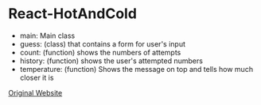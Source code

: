 # React-HotAndCold

- main: Main class  
- guess: (class) that contains a form for user's input
- count: (function) shows the numbers of attempts
- history: (function) shows the user's attempted numbers
- temperature: (function) Shows the message on top and tells how much closer it is




[Original Website](https://thinkful-ed.github.io/hot-or-cold-demo/#)
